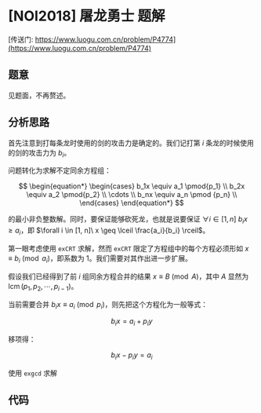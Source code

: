 # [NOI2018] 屠龙勇士 题解


[传送门: https://www.luogu.com.cn/problem/P4774](https://www.luogu.com.cn/problem/P4774)

## 题意

见题面，不再赘述。

## 分析思路

首先注意到打每条龙时使用的剑的攻击力是确定的。我们记打第 $i$ 条龙的时候使用的剑的攻击力为 $b_i$。

问题转化为求解不定同余方程组：

$$
\begin{equation*}
    \begin{cases}
        b_1x \equiv a_1 \pmod{p_1} \\
        b_2x \equiv a_2 \pmod{p_2} \\
        \cdots \\
        b_nx \equiv a_n \pmod {p_n} \\
    \end{cases}
\end{equation*}
$$

的最小非负整数解。同时，要保证能够砍死龙，也就是说要保证 $\forall i \in [1, n]\  b_ix \geq a_i$，即 $\forall i \in [1, n]\ x \geq \lceil \frac{a_i}{b_i} \rceil$。

第一眼考虑使用 `exCRT` 求解，然而 `exCRT` 限定了方程组中的每个方程必须形如 $x \equiv b_i \pmod{a_i}$，即系数为 $1$。我们需要对其作出进一步扩展。

假设我们已经得到了前 $i$ 组同余方程合并的结果 $x \equiv B \pmod A$，其中 $A$ 显然为 $\operatorname{lcm}(p_1, p_2, \cdots, p_{i-1})$。

当前需要合并 $b_ix \equiv a_i \pmod{p_i}$，则先把这个方程化为一般等式：

$$
b_ix = a_i + p_iy
$$

移项得：

$$
b_ix - p_iy = a_i
$$

使用 `exgcd` 求解

## 代码

```cpp
```
